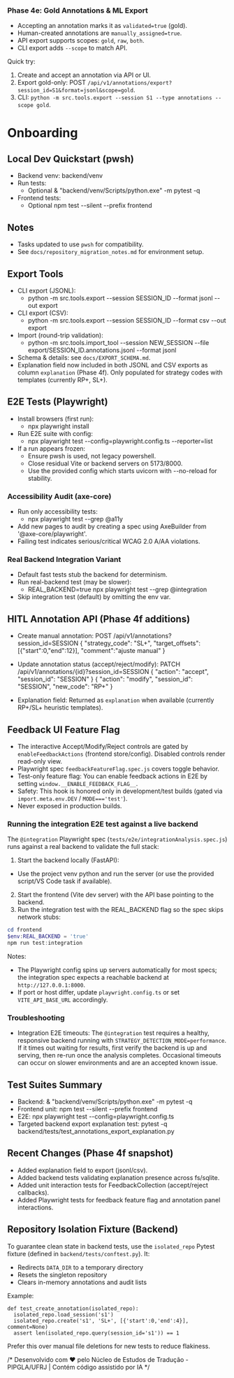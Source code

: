 ### Phase 4e: Gold Annotations & ML Export

- Accepting an annotation marks it as `validated=true` (gold).
- Human-created annotations are `manually_assigned=true`.
- API export supports scopes: `gold`, `raw`, `both`.
- CLI export adds `--scope` to match API.

Quick try:
1) Create and accept an annotation via API or UI.
2) Export gold-only: POST `/api/v1/annotations/export?session_id=S1&format=jsonl&scope=gold`.
3) CLI: `python -m src.tools.export --session S1 --type annotations --scope gold`.

# Onboarding

## Local Dev Quickstart (pwsh)
- Backend venv: backend/venv
- Run tests:
  - Optional
    & "backend/venv/Scripts/python.exe" -m pytest -q
- Frontend tests:
  - Optional
    npm test --silent --prefix frontend

## Notes
- Tasks updated to use `pwsh` for compatibility.
- See `docs/repository_migration_notes.md` for environment setup.

## Export Tools
- CLI export (JSONL):
  - python -m src.tools.export --session SESSION_ID --format jsonl --out export
- CLI export (CSV):
  - python -m src.tools.export --session SESSION_ID --format csv --out export
- Import (round-trip validation):
  - python -m src.tools.import_tool --session NEW_SESSION --file export/SESSION_ID.annotations.jsonl --format jsonl
- Schema & details: see `docs/EXPORT_SCHEMA.md`.
 - Explanation field now included in both JSONL and CSV exports as column `explanation` (Phase 4f). Only populated for strategy codes with templates (currently RP+, SL+).

## E2E Tests (Playwright)
- Install browsers (first run):
  - npx playwright install
- Run E2E suite with config:
  - npx playwright test --config=playwright.config.ts --reporter=list
- If a run appears frozen:
  - Ensure pwsh is used, not legacy powershell.
  - Close residual Vite or backend servers on 5173/8000.
  - Use the provided config which starts uvicorn with --no-reload for stability.

### Accessibility Audit (axe-core)
- Run only accessibility tests:
  - npx playwright test --grep @a11y
- Add new pages to audit by creating a spec using AxeBuilder from '@axe-core/playwright'.
- Failing test indicates serious/critical WCAG 2.0 A/AA violations.

### Real Backend Integration Variant
- Default fast tests stub the backend for determinism.
- Run real-backend test (may be slower):
  - REAL_BACKEND=true npx playwright test --grep @integration
- Skip integration test (default) by omitting the env var.

## HITL Annotation API (Phase 4f additions)
- Create manual annotation:
  POST /api/v1/annotations?session_id=SESSION
  { "strategy_code": "SL+", "target_offsets": [{"start":0,"end":12}], "comment":"ajuste manual" }

- Update annotation status (accept/reject/modify):
  PATCH /api/v1/annotations/{id}?session_id=SESSION
  { "action": "accept", "session_id": "SESSION" }
  { "action": "modify", "session_id": "SESSION", "new_code": "RP+" }

- Explanation field:
  Returned as `explanation` when available (currently RP+/SL+ heuristic templates).

## Feedback UI Feature Flag
- The interactive Accept/Modify/Reject controls are gated by `enableFeedbackActions` (frontend store/config). Disabled controls render read-only view.
 - Playwright spec `feedbackFeatureFlag.spec.js` covers toggle behavior.
 - Test-only feature flag: You can enable feedback actions in E2E by setting `window.__ENABLE_FEEDBACK_FLAG__`.
  - Safety: This hook is honored only in development/test builds (gated via `import.meta.env.DEV` / `MODE==='test'`).
  - Never exposed in production builds.

### Running the integration E2E test against a live backend

The `@integration` Playwright spec (`tests/e2e/integrationAnalysis.spec.js`) runs against a real backend to validate the full stack:

1) Start the backend locally (FastAPI):
  - Use the project venv python and run the server (or use the provided script/VS Code task if available).
2) Start the frontend (Vite dev server) with the API base pointing to the backend.
3) Run the integration test with the REAL_BACKEND flag so the spec skips network stubs:

```powershell
cd frontend
$env:REAL_BACKEND = 'true'
npm run test:integration
```

Notes:
- The Playwright config spins up servers automatically for most specs; the integration spec expects a reachable backend at `http://127.0.0.1:8000`.
- If port or host differ, update `playwright.config.ts` or set `VITE_API_BASE_URL` accordingly.

### Troubleshooting

- Integration E2E timeouts: The `@integration` test requires a healthy, responsive backend running with `STRATEGY_DETECTION_MODE=performance`. If it times out waiting for results, first verify the backend is up and serving, then re-run once the analysis completes. Occasional timeouts can occur on slower environments and are an accepted known issue.

## Test Suites Summary
- Backend: & "backend/venv/Scripts/python.exe" -m pytest -q
- Frontend unit: npm test --silent --prefix frontend
- E2E: npx playwright test --config=playwright.config.ts
- Targeted backend export explanation test: pytest -q backend/tests/test_annotations_export_explanation.py

## Recent Changes (Phase 4f snapshot)
- Added explanation field to export (jsonl/csv).
- Added backend tests validating explanation presence across fs/sqlite.
- Added unit interaction tests for FeedbackCollection (accept/reject callbacks).
- Added Playwright tests for feedback feature flag and annotation panel interactions.

## Repository Isolation Fixture (Backend)
To guarantee clean state in backend tests, use the `isolated_repo` Pytest fixture (defined in `backend/tests/conftest.py`). It:
- Redirects `DATA_DIR` to a temporary directory
- Resets the singleton repository
- Clears in-memory annotations and audit lists

Example:
```
def test_create_annotation(isolated_repo):
  isolated_repo.load_session('s1')
  isolated_repo.create('s1', 'SL+', [{'start':0,'end':4}], comment=None)
  assert len(isolated_repo.query(session_id='s1')) == 1
```
Prefer this over manual file deletions for new tests to reduce flakiness.

/*
Desenvolvido com ❤️ pelo Núcleo de Estudos de Tradução - PIPGLA/UFRJ | Contém código assistido por IA
*/

